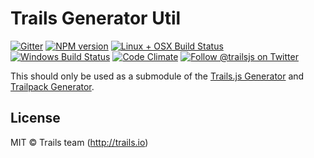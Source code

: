 # Trails Generator Util

[![Gitter][gitter-image]][gitter-url]
[![NPM version][npm-image]][npm-url]
[![Linux + OSX Build Status][ci-image]][ci-url]
[![Windows Build Status][appveyor-image]][appveyor-url]
[![Code Climate][codeclimate-image]][codeclimate-url]
[![Follow @trailsjs on Twitter][twitter-image]][twitter-url]

This should only be used as a submodule of the [Trails.js Generator](https://github.com/trailsjs/generator-trails) and [Trailpack Generator](https://github.com/trailsjs/generator-trailpack).

## License

MIT © Trails team (http://trails.io)

[trails-image]: http://i.imgur.com/zfT2NEv.png
[trails-url]: http://trailsjs.io
[npm-image]: https://img.shields.io/npm/v/@trails/generator-util.svg?style=flat-square
[npm-url]: https://npmjs.org/package/@trails/generator-util
[ci-image]: https://img.shields.io/travis/trailsjs/generator-util.svg?style=flat-square&label=Linux%20/%20OSX
[ci-url]: https://travis-ci.org/trailsjs/generator-util
[appveyor-image]: https://img.shields.io/appveyor/ci/trailsjs/generator-util/master.svg?style=flat-square&label=Windows
[appveyor-url]: https://ci.appveyor.com/project/trailsjs/generator-util
[codeclimate-image]: https://img.shields.io/codeclimate/github/trailsjs/generator-util.svg?style=flat-square
[codeclimate-url]: https://codeclimate.com/github/trailsjs/generator-util
[gitter-image]: http://img.shields.io/badge/+%20GITTER-JOIN%20CHAT%20%E2%86%92-1DCE73.svg?style=flat-square
[gitter-url]: https://gitter.im/trailsjs/trails
[twitter-image]: https://img.shields.io/twitter/follow/trailsjs.svg?style=social
[twitter-url]: https://twitter.com/trailsjs
